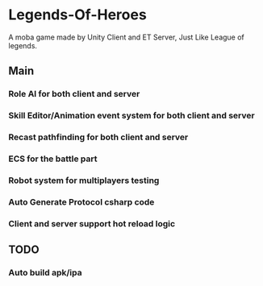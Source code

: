# Legends-Of-Heroes
A moba game made by Unity Client and ET Server, Just Like League of legends.
## Main
### Role AI for both client and server
### Skill Editor/Animation event system for both client and server
### Recast pathfinding for both client and server
### ECS for the battle part
### Robot system for multiplayers testing
### Auto Generate Protocol csharp code
### Client and server support hot reload logic

## TODO
### Auto build apk/ipa